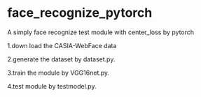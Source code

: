 # face_recognize_pytorch
A simply face recognize test module with center_loss by pytorch

1.down load the CASIA-WebFace data

2.generate the dataset by  dataset.py.

3.train the module by VGG16net.py.

4.test module by testmodel.py.

